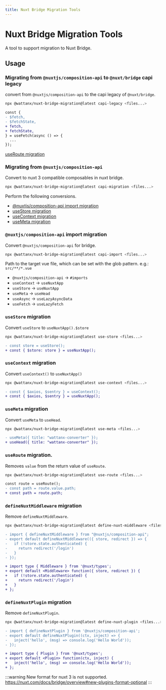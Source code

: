 ```yaml
---
title: Nuxt Bridge Migration Tools
---
```


# Nuxt Bridge Migration Tools

A tool to support migration to Nuxt Bridge.

## Usage

### Migrating from `@nuxtjs/composition-api` to `@nuxt/bridge` capi legacy

convert from `@nuxtjs/composition-api` to the capi legacy of `@nuxt/bridge`.

```bash
npx @wattanx/nuxt-bridge-migration@latest capi-legacy <files...>
```

```diff
const {
- $fetch,
- $fetchState,
+ fetch,
+ fetchState,
} = useFetch(async () => {
  ...
});
```

[useRoute migration](/cli/nuxt-bridge-migration-tools#useroute-migration)

### Migrating from `@nuxtjs/composition-api`

Convert to nuxt 3 compatible composables in nuxt bridge.

```bash
npx @wattanx/nuxt-bridge-migration@latest capi-migration <files...>
```

Perform the following conversions.

- [@nuxtjs/composition-api import migration](/cli/nuxt-bridge-migration-tools#nuxtjscomposition-api-import-migration)
- [useStore migration](/cli/nuxt-bridge-migration-tools#usestore-migration)
- [useContext migration](/cli/nuxt-bridge-migration-tools#usecontext-migration)
- [useMeta migration](/cli/nuxt-bridge-migration-tools#usemeta-migration)

### `@nuxtjs/composition-api` import migration

Convert `@nuxtjs/composition-api` for bridge.

```bash
npx @wattanx/nuxt-bridge-migration@latest capi-import <files...>
```

Path to the target vue file, which can be set with the glob pattern. e.g.: `src/**/*.vue`

- `@nuxtjs/composition-api` -> `#imports`
- `useContext` -> `useNuxtApp`
- `useStore` -> `useNuxtApp`
- `useMeta` -> `useHead`
- `useAsync` -> `useLazyAsyncData`
- `useFetch` -> `useLazyFetch`

### `useStore` migration

Convert `useStore` to `useNuxtApp().$store`

```bash
npx @wattanx/nuxt-bridge-migration@latest use-store <files...>
```

```diff
- const store = useStore();
+ const { $store: store } = useNuxtApp();
```

### `useContext` migration

Convert `useContext()` to `useNuxtApp()`

```bash
npx @wattanx/nuxt-bridge-migration@latest use-context <files...>
```

```diff
- const { $axios, $sentry } = useContext();
+ const { $axios, $sentry } = useNuxtApp();
```

### `useMeta` migration

Convert `useMeta` to `useHead`.

```bash
npx @wattanx/nuxt-bridge-migration@latest use-meta <files...>
```

```diff
- useMeta({ title: "wattanx-converter" });
+ useHead({ title: "wattanx-converter" });
```

### `useRoute` migration.

Removes `value` from the return value of `useRoute`.

```bash
npx @wattanx/nuxt-bridge-migration@latest use-route <files...>
```

```diff
const route = useRoute();
- const path = route.value.path;
+ const path = route.path;
```

### `defineNuxtMiddleware` migration

Remove `defineNuxtMiddleware`.

```bash
npx @wattanx/nuxt-bridge-migration@latest define-nuxt-middleware <files...>
```

```diff
- import { defineNuxtMiddleware } from "@nuxtjs/composition-api";
- export default defineNuxtMiddleware(({ store, redirect }) => {
-   if (!store.state.authenticated) {
-     return redirect('/login')
-   }
- });

+ import type { Middleware } from '@nuxt/types';
+ export default <Middleware> function({ store, redirect }) {
+   if (!store.state.authenticated) {
+     return redirect('/login')
+   }
+ };
```

### `defineNuxtPlugin` migration

Remove `defineNuxtPlugin`.

```bash
npx @wattanx/nuxt-bridge-migration@latest define-nuxt-plugin <files...>
```

```diff
- import { defineNuxtPlugin } from '@nuxtjs/composition-api';
- export default defineNuxtPlugin((ctx, inject) => {
-   inject('hello', (msg) => console.log('Hello World'));
- });

+ import type { Plugin } from '@nuxt/types';
+ export default <Plugin> function(ctx, inject) {
+   inject('hello', (msg) => console.log('Hello World'));
+ };
```

:::warning
New format for nuxt 3 is not supported.
https://nuxt.com/docs/bridge/overview#new-plugins-format-optional
:::
